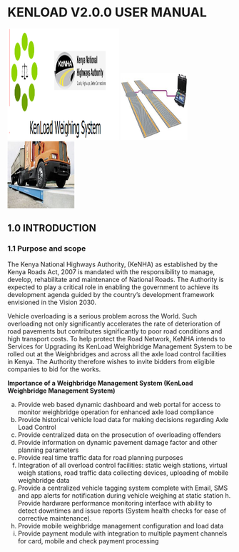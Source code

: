 # <b>KENLOAD V2.0.0 USER MANUAL</b>

<div style="flex">
<img src="./assets/images/kenload.png" style="margin:opx;" width="250" height="250" />
<img src="./assets/images/scale.jpg" style="margin:auto;" width="150" height="150" />
<img src="./assets/images/on_deck.jpg" style="margin:auto;" width="150" height="150" />
</div>

## <h2><b>1.0 INTRODUCTION</b></h2>
### 1.1 Purpose and scope
The Kenya National Highways Authority, (KeNHA) as established by the Kenya Roads Act, 2007 is mandated with the responsibility to manage, develop, rehabilitate and maintenance of National Roads. The Authority is expected to play a critical role in enabling the government to achieve its development agenda guided by the country’s development framework envisioned in the Vision 2030.

Vehicle overloading is a serious problem across the World. Such overloading not only significantly accelerates the rate of deterioration of road pavements but contributes significantly to poor road conditions and high transport costs. To help protect the Road Network, KeNHA intends to Services for Upgrading its KenLoad Weighbridge Management System to be rolled out at the Weighbridges and across all the axle load control facilities in Kenya. The Authority therefore wishes to invite bidders from eligible companies to bid for the works.

<b>Importance of a Weighbridge Management System (KenLoad Weighbridge Management System)</b>
<ol style="list-style-type: lower-alpha;">
<li>Provide web based dynamic dashboard and web portal for access to monitor weighbridge operation for enhanced axle load compliance</li> 
<li> Provide historical vehicle load data for making decisions regarding Axle Load Control</li> 
<li> Provide centralized data on the prosecution of overloading offenders </li> 
<li> Provide information on dynamic pavement damage factor and other planning parameters</li>  
<li>Provide real time traffic data for road planning purposes </li> 
<li>Integration of all overload control facilities: static weigh stations, virtual weigh stations, road traffic data collecting devices, uploading of mobile weighbridge data </li> 
<li> Provide a centralized vehicle tagging system complete with Email, SMS and app alerts for notification during vehicle weighing at static station 
h. Provide hardware performance monitoring interface with ability to detect downtimes and issue reports (System health checks for ease of corrective maintenance). </li> 
<li> Provide mobile weighbridge management configuration and load data </li> 
<li>Provide payment module with integration to multiple payment channels for card, mobile and check payment processing</li> 
</ol>

